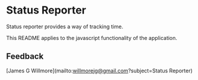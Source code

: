 # Status Reporter

Status reporter provides a way of tracking time.

This README applies to the javascript functionality of the application.

## Feedback

[James G Willmore](mailto:willmorejg@gmail.com?subject=Status Reporter)
